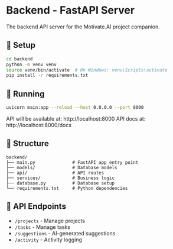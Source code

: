 # Backend - FastAPI Server

The backend API server for the Motivate.AI project companion.

## 🚀 Setup

```bash
cd backend
python -m venv venv
source venv/bin/activate  # On Windows: venv\Scripts\activate
pip install -r requirements.txt
```

## 🏃 Running

```bash
uvicorn main:app --reload --host 0.0.0.0 --port 8000
```

API will be available at: http://localhost:8000
API docs at: http://localhost:8000/docs

## 📁 Structure

```
backend/
├── main.py              # FastAPI app entry point
├── models/              # Database models
├── api/                 # API routes
├── services/            # Business logic
├── database.py          # Database setup
└── requirements.txt     # Python dependencies
```

## 🔗 API Endpoints

- `/projects` - Manage projects
- `/tasks` - Manage tasks
- `/suggestions` - AI-generated suggestions
- `/activity` - Activity logging 